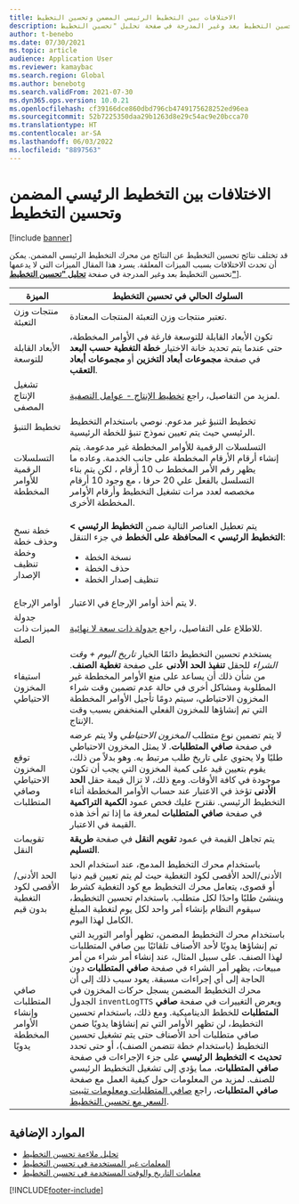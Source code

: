 ```yaml
---
title: الاختلافات بين التخطيط الرئيسي المضمن وتحسين التخطيط
description: يسرد هذا المقال الميزات التي لا يدعمها تحسين التخطيط بعد وغير المدرجة في صفحة تحليل "تحسين التخطيط".
author: t-benebo
ms.date: 07/30/2021
ms.topic: article
audience: Application User
ms.reviewer: kamaybac
ms.search.region: Global
ms.author: benebotg
ms.search.validFrom: 2021-07-30
ms.dyn365.ops.version: 10.0.21
ms.openlocfilehash: cf39166dce860dbd796cb4749175628252ed96ea
ms.sourcegitcommit: 52b7225350daa29b1263d8e29c54ac9e20bcca70
ms.translationtype: HT
ms.contentlocale: ar-SA
ms.lasthandoff: 06/03/2022
ms.locfileid: "8897563"
---
```

# <a name="differences-between-built-in-master-planning-and-planning-optimization"></a>الاختلافات بين التخطيط الرئيسي المضمن وتحسين التخطيط

[!include [banner](../../includes/banner.md)]

قد تختلف نتائج تحسين التخطيط عن النتائج من محرك التخطيط الرئيسي المضمن. يمكن أن تحدث الاختلافات بسبب الميزات المعلقة. يسرد هذا المقال الميزات التي لا يدعمها تحسين التخطيط بعد وغير المدرجة في صفحة **[تحليل "تحسين التخطيط"](planning-optimization-fit-analysis.md)**].

| الميزة | السلوك الحالي في تحسين التخطيط |
|---|---|
| منتجات وزن التعبئة | تعتبر منتجات وزن التعبئة المنتجات المعتادة.|
| الأبعاد القابلة للتوسعة | تكون الأبعاد القابلة للتوسعة فارغة في الأوامر المخططة، حتى عندما يتم تحديد خانة الاختيار **خطة التغطية حسب البعد** في صفحة **مجموعات أبعاد التخزين** أو **مجموعات أبعاد التعقب**. |
| تشغيل الإنتاج المصفى | لمزيد من التفاصيل، راجع [تخطيط الإنتاج - عوامل التصفية](production-planning.md#filters). |
| تخطيط التنبؤ | تخطيط التنبؤ غير مدعوم. نوصي باستخدام التخطيط الرئيسي حيث يتم تعيين نموذج تنبؤ للخطة الرئيسية. |
| التسلسلات الرقمية للأوامر المخططة | التسلسلات الرقمية للأوامر المخططة غير مدعومة. يتم إنشاء أرقام الأرقام المخططة على جانب الخدمة. وعاده ما يظهر رقم الأمر المخطط ب 10 أرقام ، لكن يتم بناء التسلسل بالفعل علي 20 حرفا ، مع وجود 10 أرقام مخصصه لعدد مرات تشغيل التخطيط وأرقام الأوامر المخططة الأخرى. |
| خطة نسخ وحذف خطة وخطة تنظيف الإصدار | <p>يتم تعطيل العناصر التالية ضمن **التخطيط الرئيسي \> التخطيط الرئيسي \> المحافظة على الخطط** في جزء التنقل:</p><ul><li>نسخة الخطة</li><li>حذف الخطة</li><li>تنظيف إصدار الخطة</li></ul> |
| أوامر الإرجاع | لا يتم أخذ أوامر الإرجاع في الاعتبار. |
| جدولة الميزات ذات الصلة | للاطلاع على التفاصيل، راجع [جدولة ذات سعة لا نهائية](infinite-capacity-planning.md#limitations). |
| استيفاء المخزون الاحتياطي | يستخدم تحسين التخطيط دائمًا الخيار *تاريخ اليوم + وقت الشراء‬* للحقل **تنفيذ الحد الأدنى** على صفحة **تغطية الصنف**. من شأن ذلك أن يساعد على منع الأوامر المخططة غير المطلوبة ومشاكل أخرى في حالة عدم تضمين وقت شراء المخزون الاحتياطي، سيتم دومًا تأجيل الأوامر المخططة التي تم إنشاؤها للمخزون الفعلي المنخفض بسبب وقت الإنتاج. |
| توقع المخزون الاحتياطي وصافي المتطلبات | لا يتم تضمين نوع متطلب *المخزون الاحتياطي* ولا يتم عرضه في صفحة **صافي المتطلبات**. لا يمثل المخزون الاحتياطي طلبًا ولا يحتوي على تاريخ طلب مرتبط به. وهو بدلاً من ذلك، يقوم بتعيين قيد على كمية المخزون التي يجب أن تكون موجودة في كافة الأوقات. ومع ذلك، لا تزال قيمة حقل **الحد الأدنى** تؤخذ في الاعتبار عند حساب الأوامر المخططة أثناء التخطيط الرئيسي. نقترح عليك فحص عمود **الكمية التراكمية** في صفحة **صافي المتطلبات** لمعرفة ما إذا تم أخذ هذه القيمة في الاعتبار. |
| تقويمات النقل | يتم تجاهل القيمة في عمود **تقويم النقل** في صفحة **طريقة التسليم**. |
| الحد الأدنى/الأقصى لكود التغطية بدون قيم| باستخدام محرك التخطيط المدمج، عند استخدام الحد الأدنى/الحد الأقصى لكود التغطية حيث لم يتم تعيين قيم دنيا أو قصوى، يتعامل محرك التخطيط مع كود التغطية كشرط وينشئ طلبًا واحدًا لكل متطلب. باستخدام تحسين التخطيط‬، سيقوم النظام بإنشاء أمر واحد لكل يوم لتغطية المبلغ الكامل لهذا اليوم.  |
| صافي المتطلبات وإنشاء الأوامر المخططة يدويًا | باستخدام محرك التخطيط المضمن، تظهر أوامر التوريد التي تم إنشاؤها يدويًا لأحد الأصناف تلقائيًا بين صافي المتطلبات لهذا الصنف. على سبيل المثال، عند إنشاء أمر شراء من أمر مبيعات، يظهر أمر الشراء في صفحة **صافي المتطلبات** دون الحاجة إلى أي إجراءات مسبقة. يعود سبب ذلك إلى أن محرك التخطيط المضمن يسجل حركات المخزون في الجدول `inventLogTTS` ويعرض التغييرات في صفحة **صافي المتطلبات** للخطط الديناميكية. ومع ذلك، باستخدام تحسين التخطيط، لن تظهر الأوامر التي تم إنشاؤها يدويًا ضمن صافي متطلبات أحد الأصناف حتى يتم تشغيل تحسين التخطيط (باستخدام خطة تتضمن الصنف)، أو حتى تحدد **تحديث \> التخطيط الرئيسي** على جزء الإجراءات في صفحة **صافي المتطلبات**، مما يؤدي إلى تشغيل التخطيط الرئيسي للصنف. لمزيد من المعلومات حول كيفية العمل مع صفحة **صافي المتطلبات**، راجع [صافي المتطلبات ومعلومات تثبيت السعر مع تحسين التخطيط‬](net-requirements.md). |

## <a name="additional-resources"></a>الموارد الإضافية

- [تحليل ملاءمة تحسين التخطيط](planning-optimization-fit-analysis.md)
- [المعلمات غير المستخدمة في تحسين التخطيط](not-used-parameters.md)
- [معلمات التاريخ والوقت المستخدمة في تحسين التخطيط](date-time-used.md)

[!INCLUDE[footer-include](../../../includes/footer-banner.md)]
